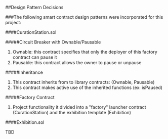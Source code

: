 ##Design Pattern Decisions

###The following smart contract design patterns were incorporated for this project:

####CurationStation.sol

#####Circuit Breaker with Ownable/Pausable
1. Ownable: this contract specifies that only the deployer of this factory contract can pause it
2. Pausable: this contract allows the owner to pause or unpause

#####Inheritance
1. This contract inherits from to library contracts: (Ownable, Pausable)
2. This contract makes active use of the inherited functions (ex: isPaused)

#####Factory Contract
1. Project functionality it divided into a "factory" launcher contract (CurationStation) and the exhibition template (Exhibition)


####Exhibition.sol

TBD










